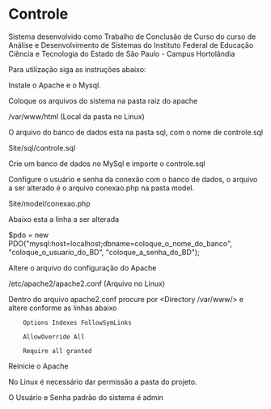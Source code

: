 # Controle
Sistema desenvolvido como Trabalho de Conclusão de Curso do curso de Análise e Desenvolvimento de Sistemas 
do Instituto Federal de Educação Ciência e Tecnologia do Estado de São Paulo - Campus Hortolândia

Para utilização siga as instruções abaixo:

Instale o Apache e o Mysql.

Coloque os arquivos do sistema na pasta raiz do apache

/var/www/html     (Local da pasta no Linux)

O arquivo do banco de dados esta na pasta sql, com o nome de controle.sql

Site/sql/controle.sql

Crie um banco de dados no MySql e importe o controle.sql

Configure o usuário e senha da conexão com o banco de dados, o arquivo a ser alterado é o arquivo conexao.php na pasta model.

Site/model/conexao.php

Abaixo esta a linha a ser alterada

$pdo = new PDO("mysql:host=localhost;dbname=coloque_o_nome_do_banco", "coloque_o_usuario_do_BD", "coloque_a_senha_do_BD");

Altere o arquivo do configuração do Apache

/etc/apache2/apache2.conf    (Arquivo no Linux)

Dentro do arquivo apache2.conf procure por <Directory /var/www/> e altere conforme as linhas abaixo

        Options Indexes FollowSymLinks

        AllowOverride All

        Require all granted

Reinicie o Apache

No Linux é necessário dar permissão a pasta do projeto.

O Usuário e Senha padrão do sistema é admin
